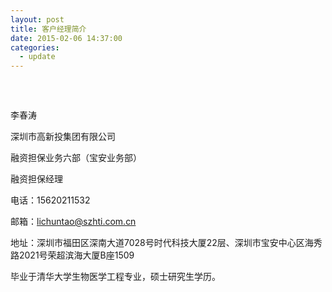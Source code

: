 ```yaml
---
layout: post
title: 客户经理简介
date: 2015-02-06 14:37:00
categories:
  - update
---
```


##### &nbsp;

<font style="vertical-align: inherit;"><font style="vertical-align: inherit;">李春涛</font></font>

深圳市高新投集团有限公司

融资担保业务六部（宝安业务部）

融资担保经理

电话：15620211532

邮箱：lichuntao@szhti.com.cn

地址：深圳市福田区深南大道7028号时代科技大厦22层、深圳市宝安中心区海秀路2021号荣超滨海大厦B座1509

毕业于清华大学生物医学工程专业，硕士研究生学历。

&nbsp;